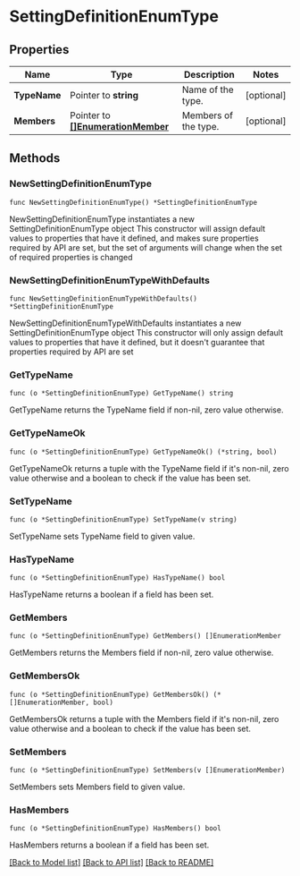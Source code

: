 # SettingDefinitionEnumType

## Properties

Name | Type | Description | Notes
------------ | ------------- | ------------- | -------------
**TypeName** | Pointer to **string** | Name of the type. | [optional] 
**Members** | Pointer to [**[]EnumerationMember**](EnumerationMember.md) | Members of the type. | [optional] 

## Methods

### NewSettingDefinitionEnumType

`func NewSettingDefinitionEnumType() *SettingDefinitionEnumType`

NewSettingDefinitionEnumType instantiates a new SettingDefinitionEnumType object
This constructor will assign default values to properties that have it defined,
and makes sure properties required by API are set, but the set of arguments
will change when the set of required properties is changed

### NewSettingDefinitionEnumTypeWithDefaults

`func NewSettingDefinitionEnumTypeWithDefaults() *SettingDefinitionEnumType`

NewSettingDefinitionEnumTypeWithDefaults instantiates a new SettingDefinitionEnumType object
This constructor will only assign default values to properties that have it defined,
but it doesn't guarantee that properties required by API are set

### GetTypeName

`func (o *SettingDefinitionEnumType) GetTypeName() string`

GetTypeName returns the TypeName field if non-nil, zero value otherwise.

### GetTypeNameOk

`func (o *SettingDefinitionEnumType) GetTypeNameOk() (*string, bool)`

GetTypeNameOk returns a tuple with the TypeName field if it's non-nil, zero value otherwise
and a boolean to check if the value has been set.

### SetTypeName

`func (o *SettingDefinitionEnumType) SetTypeName(v string)`

SetTypeName sets TypeName field to given value.

### HasTypeName

`func (o *SettingDefinitionEnumType) HasTypeName() bool`

HasTypeName returns a boolean if a field has been set.

### GetMembers

`func (o *SettingDefinitionEnumType) GetMembers() []EnumerationMember`

GetMembers returns the Members field if non-nil, zero value otherwise.

### GetMembersOk

`func (o *SettingDefinitionEnumType) GetMembersOk() (*[]EnumerationMember, bool)`

GetMembersOk returns a tuple with the Members field if it's non-nil, zero value otherwise
and a boolean to check if the value has been set.

### SetMembers

`func (o *SettingDefinitionEnumType) SetMembers(v []EnumerationMember)`

SetMembers sets Members field to given value.

### HasMembers

`func (o *SettingDefinitionEnumType) HasMembers() bool`

HasMembers returns a boolean if a field has been set.


[[Back to Model list]](../README.md#documentation-for-models) [[Back to API list]](../README.md#documentation-for-api-endpoints) [[Back to README]](../README.md)


